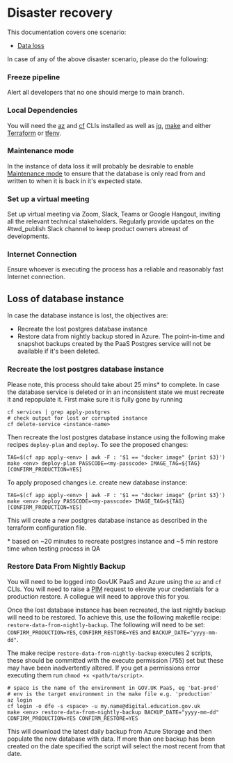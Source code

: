 # Disaster recovery

This documentation covers one scenario:

- [Data loss](#data-loss)

In case of any of the above disaster scenario, please do the following:

### Freeze pipeline

Alert all developers that no one should merge to main branch.

### Local Dependencies

You will need the [az](https://docs.microsoft.com/en-us/cli/azure/install-azure-cli) and [cf](https://docs.cloudfoundry.org/cf-cli/install-go-cli.html) CLIs installed as well as [jq](https://stedolan.github.io/jq/download/), [make](https://www.gnu.org/software/make/) and either [Terraform](https://learn.hashicorp.com/tutorials/terraform/install-cli) or [tfenv](https://github.com/tfutils/tfenv#installation).

### Maintenance mode

In the instance of data loss it will probably be desirable to enable [Maintenance mode](maintenance-mode.md) to ensure that the database is only read from and written to when it is back in it's expected state.

### Set up a virtual meeting

Set up virtual meeting via Zoom, Slack, Teams or Google Hangout, inviting all the relevant technical stakeholders. Regularly provide updates on
the #twd_publish Slack channel to keep product owners abreast of developments.

### Internet Connection

Ensure whoever is executing the process has a reliable and reasonably fast Internet connection.

## Loss of database instance

In case the database instance is lost, the objectives are:

- Recreate the lost postgres database instance
- Restore data from nightly backup stored in Azure.  The point-in-time and snapshot backups created by the PaaS Postgres service will not be available if it's been deleted.

### Recreate the lost postgres database instance

Please note, this process should take about 25 mins* to complete. In case the database service is deleted or in an inconsistent state we must recreate it and repopulate it.
First make sure it is fully gone by running

```
cf services | grep apply-postgres
# check output for lost or corrupted instance
cf delete-service <instance-name>
```
Then recreate the lost postgres database instance using the following make recipes `deploy-plan` and `deploy`.  To see the proposed changes:

```
TAG=$(cf app apply-<env> | awk -F : '$1 == "docker image" {print $3}')
make <env> deploy-plan PASSCODE=<my-passcode> IMAGE_TAG=${TAG} [CONFIRM_PRODUCTION=YES]
```
To apply proposed changes i.e. create new database instance:
```
TAG=$(cf app apply-<env> | awk -F : '$1 == "docker image" {print $3}')
make <env> deploy PASSCODE=<my-passcode> IMAGE_TAG=${TAG} [CONFIRM_PRODUCTION=YES]
```
This will create a new postgres database instance as described in the terraform configuration file.

\* based on ~20 minutes to recreate postgres instance and ~5 min restore time when testing process in QA

### Restore Data From Nightly Backup

You will need to be logged into GovUK PaaS and Azure using the `az` and `cf` CLIs.  You will need to raise a [PIM](https://docs.microsoft.com/en-us/azure/active-directory/privileged-identity-management/pim-resource-roles-activate-your-roles) request to elevate your credentials for a production restore.  A collegue will need to approve this for you.

Once the lost database instance has been recreated, the last nightly backup will need to be restored. To achieve this, use the following makefile recipe: `restore-data-from-nightly-backup`. The following will need to be set: `CONFIRM_PRODUCTION=YES`,  `CONFIRM_RESTORE=YES` and `BACKUP_DATE="yyyy-mm-dd"`.

The make recipe `restore-data-from-nightly-backup` executes 2 scripts, these should be committed with the execute permission (755) set but these may have been inadvertently altered.  If you get a permissions error executing them run `chmod +x <path/to/script>`.

```
# space is the name of the environment in GOV.UK PaaS, eg 'bat-prod'
# env is the target environment in the make file e.g. 'production'
az login
cf login -o dfe -s <space> -u my.name@digital.education.gov.uk
make <env> restore-data-from-nightly-backup BACKUP_DATE="yyyy-mm-dd" CONFIRM_PRODUCTION=YES CONFIRM_RESTORE=YES
```

This will download the latest daily backup from Azure Storage and then populate the new database with data.  If more than one backup has been created on the date specified the script will select the most recent from that date.

